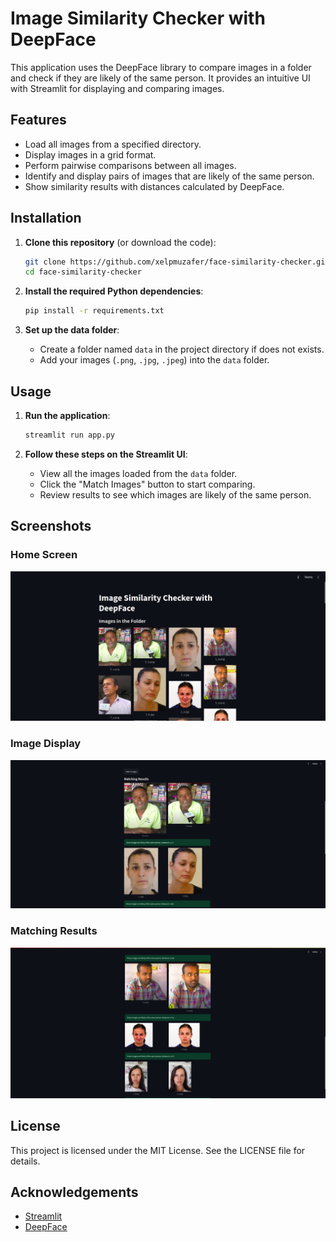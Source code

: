 # Image Similarity Checker with DeepFace

This application uses the DeepFace library to compare images in a folder and check if they are likely of the same person. It provides an intuitive UI with Streamlit for displaying and comparing images.

## Features
- Load all images from a specified directory.
- Display images in a grid format.
- Perform pairwise comparisons between all images.
- Identify and display pairs of images that are likely of the same person.
- Show similarity results with distances calculated by DeepFace.

## Installation

1. **Clone this repository** (or download the code):
    ```bash
    git clone https://github.com/xelpmuzafer/face-similarity-checker.git
    cd face-similarity-checker
    ```

2. **Install the required Python dependencies**:
    ```bash
    pip install -r requirements.txt
    ```

3. **Set up the data folder**:
    - Create a folder named `data` in the project directory if does not exists.
    - Add your images (`.png`, `.jpg`, `.jpeg`) into the `data` folder.

## Usage

1. **Run the application**:
    ```bash
    streamlit run app.py
    ```

2. **Follow these steps on the Streamlit UI**:
    - View all the images loaded from the `data` folder.
    - Click the "Match Images" button to start comparing.
    - Review results to see which images are likely of the same person.

## Screenshots

### Home Screen
![Home Screen](screenshots/sc1.png)

### Image Display
![Image Grid](screenshots/sc2.png)

### Matching Results
![Matching Results](screenshots/sc3.png)


## License
This project is licensed under the MIT License. See the LICENSE file for details.

## Acknowledgements
- [Streamlit](https://streamlit.io/)
- [DeepFace](https://github.com/serengil/deepface)
